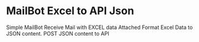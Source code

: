 # MailBot Excel to API Json
Simple MailBot Receive Mail with EXCEL data Attached
Format Excel Data to JSON content.
POST JSON content to API
